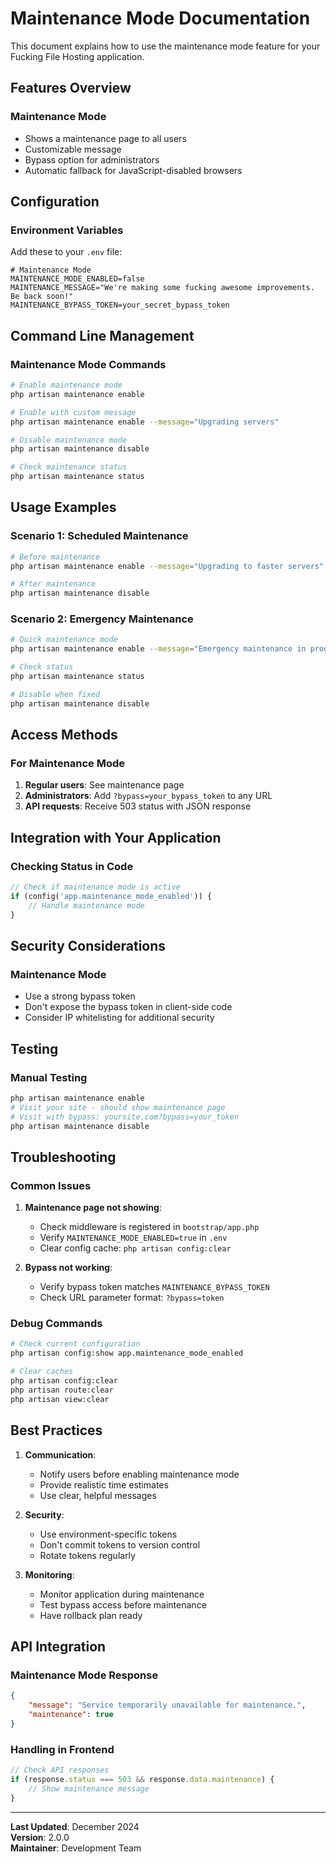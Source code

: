 # Maintenance Mode Documentation

This document explains how to use the maintenance mode feature for your Fucking File Hosting application.

## Features Overview

### Maintenance Mode
- Shows a maintenance page to all users
- Customizable message
- Bypass option for administrators
- Automatic fallback for JavaScript-disabled browsers

## Configuration

### Environment Variables

Add these to your `.env` file:

```env
# Maintenance Mode
MAINTENANCE_MODE_ENABLED=false
MAINTENANCE_MESSAGE="We're making some fucking awesome improvements. Be back soon!"
MAINTENANCE_BYPASS_TOKEN=your_secret_bypass_token
```

## Command Line Management

### Maintenance Mode Commands

```bash
# Enable maintenance mode
php artisan maintenance enable

# Enable with custom message
php artisan maintenance enable --message="Upgrading servers"

# Disable maintenance mode
php artisan maintenance disable

# Check maintenance status
php artisan maintenance status
```

## Usage Examples

### Scenario 1: Scheduled Maintenance

```bash
# Before maintenance
php artisan maintenance enable --message="Upgrading to faster servers"

# After maintenance
php artisan maintenance disable
```

### Scenario 2: Emergency Maintenance

```bash
# Quick maintenance mode
php artisan maintenance enable --message="Emergency maintenance in progress"

# Check status
php artisan maintenance status

# Disable when fixed
php artisan maintenance disable
```

## Access Methods

### For Maintenance Mode

1. **Regular users**: See maintenance page
2. **Administrators**: Add `?bypass=your_bypass_token` to any URL
3. **API requests**: Receive 503 status with JSON response

## Integration with Your Application

### Checking Status in Code

```php
// Check if maintenance mode is active
if (config('app.maintenance_mode_enabled')) {
    // Handle maintenance mode
}
```

## Security Considerations

### Maintenance Mode
- Use a strong bypass token
- Don't expose the bypass token in client-side code
- Consider IP whitelisting for additional security

## Testing

### Manual Testing

```bash
php artisan maintenance enable
# Visit your site - should show maintenance page
# Visit with bypass: yoursite.com?bypass=your_token
php artisan maintenance disable
```

## Troubleshooting

### Common Issues

1. **Maintenance page not showing**:
   - Check middleware is registered in `bootstrap/app.php`
   - Verify `MAINTENANCE_MODE_ENABLED=true` in `.env`
   - Clear config cache: `php artisan config:clear`

2. **Bypass not working**:
   - Verify bypass token matches `MAINTENANCE_BYPASS_TOKEN`
   - Check URL parameter format: `?bypass=token`

### Debug Commands

```bash
# Check current configuration
php artisan config:show app.maintenance_mode_enabled

# Clear caches
php artisan config:clear
php artisan route:clear
php artisan view:clear
```

## Best Practices

1. **Communication**:
   - Notify users before enabling maintenance mode
   - Provide realistic time estimates
   - Use clear, helpful messages

2. **Security**:
   - Use environment-specific tokens
   - Don't commit tokens to version control
   - Rotate tokens regularly

3. **Monitoring**:
   - Monitor application during maintenance
   - Test bypass access before maintenance
   - Have rollback plan ready

## API Integration

### Maintenance Mode Response

```json
{
    "message": "Service temporarily unavailable for maintenance.",
    "maintenance": true
}
```

### Handling in Frontend

```javascript
// Check API responses
if (response.status === 503 && response.data.maintenance) {
    // Show maintenance message
}
```

---

**Last Updated**: December 2024  
**Version**: 2.0.0  
**Maintainer**: Development Team